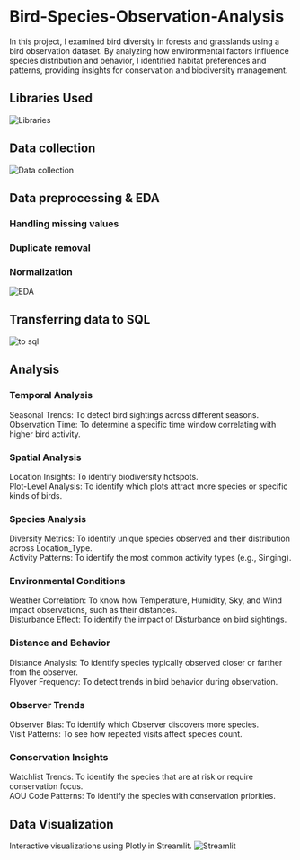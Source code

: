 # Bird-Species-Observation-Analysis
In this project, I examined bird diversity in forests and grasslands using a bird observation dataset. By analyzing how environmental factors influence species distribution and behavior, I identified habitat preferences and patterns, providing insights for conservation and biodiversity management.
## Libraries Used
![Libraries](https://github.com/user-attachments/assets/58a5d124-3e1a-4c50-b714-be0deedbb12f)
## Data collection
![Data collection](https://github.com/user-attachments/assets/eec15401-3b50-455b-b2ce-8a5040d9005f)
## Data preprocessing & EDA
### Handling missing values
### Duplicate removal
### Normalization
![EDA](https://github.com/user-attachments/assets/4fc1d8dd-7b82-4530-8e70-d319ae6d7af6)
## Transferring data to SQL
![to sql](https://github.com/user-attachments/assets/3f81f41a-9975-45a8-b322-b87375642e80)
## Analysis
### Temporal Analysis
Seasonal Trends: To detect bird sightings across different seasons.\
Observation Time: To determine a specific time window correlating with higher bird activity.
### Spatial Analysis
Location Insights: To identify biodiversity hotspots.\
Plot-Level Analysis: To identify which plots attract more species or specific kinds of birds.
### Species Analysis
Diversity Metrics: To identify unique species observed and their distribution across Location_Type.\
Activity Patterns: To identify the most common activity types (e.g., Singing).
### Environmental Conditions
Weather Correlation: To know how Temperature, Humidity, Sky, and Wind impact observations, such as their distances.\
Disturbance Effect: To identify the impact of Disturbance on bird sightings.
### Distance and Behavior
Distance Analysis:  To identify species typically observed closer or farther from the observer.\
Flyover Frequency: To detect trends in bird behavior during observation.
### Observer Trends
Observer Bias: To identify which Observer discovers more species.\
Visit Patterns: To see how repeated visits affect species count.
### Conservation Insights
Watchlist Trends: To identify the species that are at risk or require conservation focus.\
AOU Code Patterns: To identify the species with conservation priorities.
## Data Visualization
Interactive visualizations using Plotly in Streamlit.
![Streamlit](https://github.com/user-attachments/assets/e082dba6-ba7f-4d15-8656-45a4e266d790)


